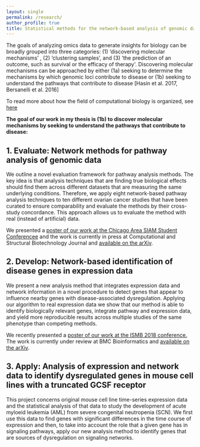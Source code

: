 ```yaml
---
layout: single
permalink: /research/
author_profile: true
title: Statistical methods for the network-based analysis of genomic data 
---
```


The goals of analyzing omics data to generate insights for biology can be
broadly grouped into three categories: (1) ‘discovering molecular mechanisms’ ,
(2) ‘clustering samples’, and (3) ‘the prediction of an outcome, such as
survival or the efficacy of therapy'. Discovering molecular mechanisms can be
approached by either (1a) seeking to determine the mechanisms by which genomic
loci contribute to disease or (1b) seeking to understand the pathways that
contribute to disease [Hasin et al. 2017, Bersanelli et al. 2016]

To read more about how the field of computational biology is organized, see
[here](https://paperpile.com/shared/q7O3ca)

**The goal of our work in my thesis is (1b) to discover molecular mechanisms by
seeking to understand the pathways that contribute to disease:**

<!--  In Chapter 2, we
review analysis techniques that identify pathways associated with a disease. In
Chapter 3, we present a novel analysis method to identify individual genes that
influence pathways associated with disease. In Chapter 4, we seek to identify
genes that are the sources of differences in the time courses of expression.
 -->

## 1. Evaluate: Network methods for pathway analysis of genomic data

We outline  a novel evaluation framework for pathway analysis methods. The key
idea is that analysis techniques that are finding true biological effects 
should find them across different datasets that are measuring the same 
underlying conditions. Therefore, we apply eight network-based pathway analysis
techniques to ten different ovarian cancer studies that have been curated to
ensure comparability and evaluate the methods by their cross-study concordance.
This approach allows us to evaluate the method with real (instead of 
artificial) data.


We presented a [poster of our work at the Chicago Area SIAM Student Conferencee](https://drive.google.com/file/d/0BwwWdkWAoHm0aWkyMHlnS09WckU/view?usp=sharing) and 
the work is currently in press at Computational and Structural Biotechnology Journal and  [available on the arXiv](https://arxiv.org/abs/1411.1993).



## 2. Develop: Network-based identification of disease genes in expression data

We present  a new analysis method that integrates expression data and network
information in a novel procedure to detect genes that appear to influence
nearby
genes with disease-associated dysregulation. Applying our algorithm to real
expression data we show that our method is able to identify biologically
relevant genes, integrate pathway and expression data, and yield more
reproducible results across multiple studies of the same phenotype than
competing methods.

We recently presented a [poster of our work at the ISMB 2018 conference.](https://drive.google.com/file/d/1HYteZfmJqg7YVqasT1YeP05SPnhVnsll/view?usp=sharing)
The work is currently under review at BMC Bioinformatics  and [available on the arXiv](https://arxiv.org/abs/1705.10922).


## 3. Apply: Analysis of expression and network data to identify dysregulated genes in mouse cell lines with a truncated GCSF receptor

This project  concerns original mouse cell line time-series expression data and
the statistical analysis of that data to study the development of acute myloeid
leukemia (AML) from severe congenital neutropenia (SCN). We first use this data
to find genes with significant differences in the time course of expression and
then, to take into account the role that a given gene has in signaling pathways,
apply our new analysis method to identify genes that are sources of
dysregulation on signaling networks.



<!-- My third paper is in progress and close to being submitted (The title is "Analysis of transcriptomic and network data to identify dysregulated genes in mouse cell lines with a truncated granulocyte colony stimulating factor (GCSF) receptor")

 -->


